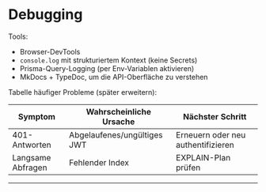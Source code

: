 # Debugging

Tools:

* Browser-DevTools
* `console.log` mit strukturiertem Kontext (keine Secrets)
* Prisma-Query-Logging (per Env-Variablen aktivieren)
* MkDocs + TypeDoc, um die API-Oberfläche zu verstehen

Tabelle häufiger Probleme (später erweitern):

| Symptom           | Wahrscheinliche Ursache     | Nächster Schritt                   |
| ----------------- | --------------------------- | ---------------------------------- |
| 401-Antworten     | Abgelaufenes/ungültiges JWT | Erneuern oder neu authentifizieren |
| Langsame Abfragen | Fehlender Index             | EXPLAIN-Plan prüfen                |

---
